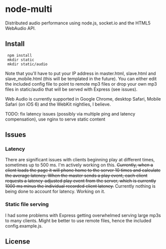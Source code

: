 # node-multi

Distributed audio performance using node.js, socket.io and the HTML5 WebAudio API.

## Install

     npm install
     mkdir static
     mkdir static/audio

Note that you'll have to put your IP address in master.html, slave.html and slave_mobile.html (this will be templated in the future).  You can either edit the included config file to point to remote mp3 files or drop your own mp3 files in static/audio that will be served with Express (see issues).

Web Audio is currently supported in Google Chrome, desktop Safari, Mobile Safari (on iOS 6) and the WebKit nightlies, I believe.

TODO: fix latency issues (possibly via multiple ping and latency compensation), use nginx to serve static content

## Issues

### Latency

There are significant issues with clients beginning play at different times, sometimes up to 500 ms.  I'm actively working on this.  ~~Currently, when a client loads the page it will phone home to the server 10 times and calculate the average latency.  When the master sends a play event, each client requests a latency-adjusted play event from the server, which is currently 1000 ms minus the individual recorded client latency.~~  Currently nothing is being done to account for latency.  Working on it.

### Static file serving

I had some problems with Express getting overwhelmed serving large mp3s to many clients.
Might be better to use remote files, hence the included config.example.js.

## License


